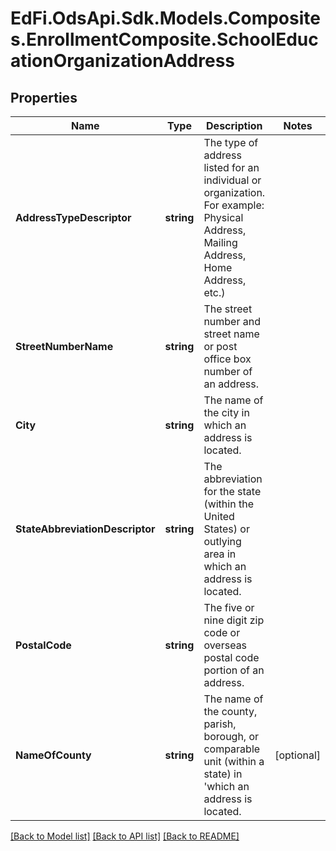 # EdFi.OdsApi.Sdk.Models.Composites.EnrollmentComposite.SchoolEducationOrganizationAddress
## Properties

Name | Type | Description | Notes
------------ | ------------- | ------------- | -------------
**AddressTypeDescriptor** | **string** | The type of address listed for an individual or organization.    For example:  Physical Address, Mailing Address, Home Address, etc.) | 
**StreetNumberName** | **string** | The street number and street name or post office box number of an address. | 
**City** | **string** | The name of the city in which an address is located. | 
**StateAbbreviationDescriptor** | **string** | The abbreviation for the state (within the United States) or outlying area in which an address is located. | 
**PostalCode** | **string** | The five or nine digit zip code or overseas postal code portion of an address. | 
**NameOfCounty** | **string** | The name of the county, parish, borough, or comparable unit (within a state) in                        &#39;which an address is located. | [optional] 

[[Back to Model list]](../README.md#documentation-for-models) [[Back to API list]](../README.md#documentation-for-api-endpoints) [[Back to README]](../README.md)

